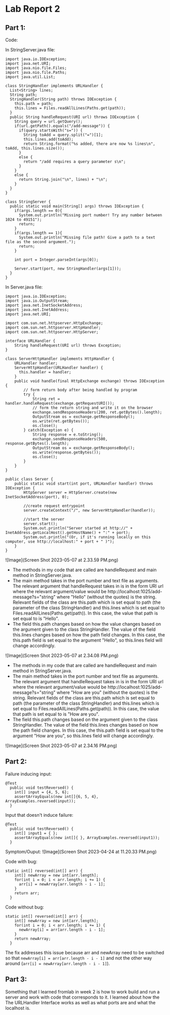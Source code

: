 # Lab Report 2
## Part 1:

Code:

In StringServer.java file:
```
import java.io.IOException;
import java.net.URI;
import java.nio.file.Files;
import java.nio.file.Paths;
import java.util.List;

class StringHandler implements URLHandler {
  List<String> lines;
  String path;
  StringHandler(String path) throws IOException {
    this.path = path;
    this.lines = Files.readAllLines(Paths.get(path));
  }
  public String handleRequest(URI url) throws IOException {
    String query = url.getQuery();
    if(url.getPath().equals("/add-message")) {
      if(query.startsWith("s=")) {
        String toAdd = query.split("=")[1];
        this.lines.add(toAdd);
        return String.format("%s added, there are now %s lines\n", toAdd, this.lines.size());
      }
      else {
        return "/add requires a query parameter s\n";
      }
    }
    else {
      return String.join("\n", lines) + "\n";
    }
  }
}

class StringServer {
  public static void main(String[] args) throws IOException {
    if(args.length == 0){
      System.out.println("Missing port number! Try any number between 1024 to 49151");
      return;
    }
    if(args.length == 1){
      System.out.println("Missing file path! Give a path to a text file as the second argument.");
      return;
    }

    int port = Integer.parseInt(args[0]);

    Server.start(port, new StringHandler(args[1]));
  }
}
```

In Server.java file:
```
import java.io.IOException;
import java.io.OutputStream;
import java.net.InetSocketAddress;
import java.net.InetAddress;
import java.net.URI;

import com.sun.net.httpserver.HttpExchange;
import com.sun.net.httpserver.HttpHandler;
import com.sun.net.httpserver.HttpServer;

interface URLHandler {
    String handleRequest(URI url) throws Exception;
}

class ServerHttpHandler implements HttpHandler {
    URLHandler handler;
    ServerHttpHandler(URLHandler handler) {
      this.handler = handler;
    }
    public void handle(final HttpExchange exchange) throws IOException {
        // form return body after being handled by program
        try {
            String ret = handler.handleRequest(exchange.getRequestURI());
            // form the return string and write it on the browser
            exchange.sendResponseHeaders(200, ret.getBytes().length);
            OutputStream os = exchange.getResponseBody();
            os.write(ret.getBytes());
            os.close();
        } catch(Exception e) {
            String response = e.toString();
            exchange.sendResponseHeaders(500, response.getBytes().length);
            OutputStream os = exchange.getResponseBody();
            os.write(response.getBytes());
            os.close();
        }
    }
}

public class Server {
    public static void start(int port, URLHandler handler) throws IOException {
        HttpServer server = HttpServer.create(new InetSocketAddress(port), 0);

        //create request entrypoint
        server.createContext("/", new ServerHttpHandler(handler));

        //start the server
        server.start();
        System.out.println("Server started at http://" + InetAddress.getLocalHost().getHostName() + ":" + port);
        System.out.println("(Or, if it's running locally on this computer, use http://localhost:" + port + " )");
    }
}
```

![Image](Screen Shot 2023-05-07 at 2.33.59 PM.png)
- The methods in my code that are called are handleRequest and main method in StringServer.java. 
- The main method takes in the port number and text file as arguments. The relevant argument that handleRequest takes in is in the form URI url where the relevant argument/value would be http://localhost:1025/add-message?s="string" where "Hello" (without the quotes) is the string. Relevant fields of the class are this.path which is set equal to path (the parameter of the class StringHandler) and this.lines which is set equal to Files.readAllLines(Paths.get(path)). In this case, the value that path is set equal to is "Hello".
- The field this.path changes based on how the value changes based on the argument given to the class StringHandler. The value of the field this.lines changes based on how the path field changes. In this case, the this.path field is set equal to the argument "Hello", so this.lines field will change accordingly.

![Image](Screen Shot 2023-05-07 at 2.34.08 PM.png)
- The methods in my code that are called are handleRequest and main method in StringServer.java. 
- The main method takes in the port number and text file as arguments. The relevant argument that handleRequest takes in is in the form URI url where the relevant argument/value would be http://localhost:1025/add-message?s="string" where "How are you" (without the quotes) is the string. Relevant fields of the class are this.path which is set equal to path (the parameter of the class StringHandler) and this.lines which is set equal to Files.readAllLines(Paths.get(path)). In this case, the value that path is set equal to is "How are you".
- The field this.path changes based on the argument given to the class StringHandler. The value of the field this.lines changes based on how the path field changes. In this case, the this.path field is set equal to the argument "How are you", so this.lines field will change accordingly.
 
![Image](Screen Shot 2023-05-07 at 2.34.16 PM.png)


## Part 2:



Failure inducing input:
```
@Test
  public void testReversed() {
    int[] input = {4, 5, 6};
    assertArrayEquals(new int[]{6, 5, 4}, ArrayExamples.reversed(input));
  }
 ```

Input that doesn't induce failure:
```
@Test
  public void testReversed() {
    int[] input1 = { };
    assertArrayEquals(new int[]{ }, ArrayExamples.reversed(input1));
  }
```
Symptom/Ouput: ![Image](Screen Shot 2023-04-24 at 11.20.33 PM.png)

Code with bug:
```
static int[] reversed(int[] arr) {
    int[] newArray = new int[arr.length];
    for(int i = 0; i < arr.length; i += 1) {
      arr[i] = newArray[arr.length - i - 1];
    }
    return arr;
  }
```

Code without bug:
```
static int[] reversed(int[] arr) {
    int[] newArray = new int[arr.length];
    for(int i = 0; i < arr.length; i += 1) {
      newArray[i] = arr[arr.length - i - 1];
    }
    return newArray;
  }
 ```
 
The fix addresses this issue because arr and newArray need to be switched so that ```newArray[i] = arr[arr.length - i - 1]``` and not the other way around (```arr[i] = newArray[arr.length - i - 1]```).

## Part 3:
Something that I learned fromlab in week 2 is how to work build and run a server and work with code that corresponds to it. I learned about how the The URLHandler Interface works as well as what ports are and what the localhost is.  
